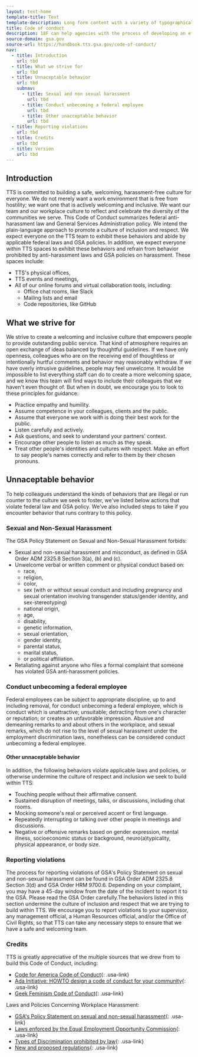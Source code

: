 ```yaml
---
layout: text-home
template-title: Text
template-description: Long form content with a variety of typographical elements including various headings, links, tables and lists.
title: Code of conduct
description: 18F can help agencies with the process of developing an effective data strategy. Our principles of user-centered design, agile, and iterative delivery can increase your agencies’ chance for success in using data more effectively.
source-domain: gsa.gov
source-url: https://handbook.tts.gsa.gov/code-of-conduct/
nav:
  - title: Introduction
    url: tbd
  - title: What we strive for
    url: tbd
  - title: Unnaceptable behavior
    url: tbd
    subnav:
      - title: Sexual and non sexual harassment
        url: tbd
      - title: Conduct unbecoming a federal employee
        url: tbd
      - title: Other unacceptable behavior
        url: tbd    
  - title: Reporting violations
    url: tbd
  - title: Credits
    url: tbd
  - title: Version
    url: tbd
---
```


## Introduction

TTS is committed to building a safe, welcoming, harassment-free culture for everyone. We do not merely want a work environment that is free from hostility; we want one that is actively welcoming and inclusive. We want our team and our workplace culture to reflect and celebrate the diversity of the communities we serve. This Code of Conduct summarizes federal anti-harassment law and General Services Administration policy. We intend the plain-language approach to promote a culture of inclusion and respect. We expect everyone on the TTS team to exhibit these behaviors and abide by applicable federal laws and GSA policies. In addition, we expect everyone within TTS spaces to exhibit these behaviors and refrain from behavior prohibited by anti-harassment laws and GSA policies on harassment. These spaces include:

- TTS's physical offices,
- TTS events and meetings,
- All of our online forums and virtual collaboration tools, including: 
  - Office chat rooms, like Slack
  - Mailing lists and email
  - Code repositories, like GitHub

## What we strive for

We strive to create a welcoming and inclusive culture that empowers people to provide outstanding public service. That kind of atmosphere requires an open exchange of ideas balanced by thoughtful guidelines. If we have only openness, colleagues who are on the receiving end of thoughtless or intentionally hurtful comments and behavior may reasonably withdraw. If we have overly intrusive guidelines, people may feel unwelcome. It would be impossible to list everything staff can do to create a more welcoming space, and we know this team will find ways to include their colleagues that we haven't even thought of. But when in doubt, we encourage you to look to these principles for guidance:


- Practice empathy and humility.
- Assume competence in your colleagues, clients and the public.
- Assume that everyone we work with is doing their best work for the public.
- Listen carefully and actively.
- Ask questions, and seek to understand your partners' context.
- Encourage other people to listen as much as they speak.
- Treat other people's identities and cultures with respect. Make an effort to say people's names correctly and refer to them by their chosen pronouns.

## Unnaceptable behavior

To help colleagues understand the kinds of behaviors that are illegal or run counter to the culture we seek to foster, we've listed below actions that violate federal law and GSA policy. We've also included steps to take if you encounter behavior that runs contrary to this policy.

### Sexual and Non-Sexual Harassment

The GSA Policy Statement on Sexual and Non-Sexual Harassment forbids:

- Sexual and non-sexual harassment and misconduct, as defined in GSA Order ADM 2325.8 Section 3(a), (b) and (c).
- Unwelcome verbal or written comment or physical conduct based on: 
  - race,
  - religion,
  - color,
  - sex (with or without sexual conduct and including pregnancy and sexual orientation involving transgender status/gender identity, and sex-stereotyping)
  - national origin,
  - age,
  - disability,
  - genetic information,
  - sexual orientation,
  - gender identity,
  - parental status,
  - marital status,
  - or political affiliation.
- Retaliating against anyone who files a formal complaint that someone has violated GSA anti-harassment policies.

### Conduct unbecoming a federal employee

Federal employees can be subject to appropriate discipline, up to and including removal, for conduct unbecoming a federal employee, which is conduct which is unattractive; unsuitable; detracting from one's character or reputation; or creates an unfavorable impression. Abusive and demeaning remarks to and about others in the workplace, and sexual remarks, which do not rise to the level of sexual harassment under the employment discrimination laws, nonetheless can be considered conduct unbecoming a federal employee.

#### Other unnaceptable behavior

In addition, the following behaviors violate applicable laws and policies, or otherwise undermine the culture of respect and inclusion we seek to build within TTS:


- Touching people without their affirmative consent.
- Sustained disruption of meetings, talks, or discussions, including chat rooms.
- Mocking someone's real or perceived accent or first language.
- Repeatedly interrupting or talking over other people in meetings and discussions.
- Negative or offensive remarks based on gender expression, mental illness, socioeconomic status or background, neuro(a)typicality, physical appearance, or body size.

### Reporting violations

The process for reporting violations of GSA's Policy Statement on sexual and non-sexual harassment can be found in GSA Order ADM 2325.8 Section 3(d) and GSA Order HRM 9700.6. Depending on your complaint, you may have a 45-day window from the date of the incident to report it to the GSA. Please read the GSA Order carefully.The behaviors listed in this section undermine the culture of inclusion and respect that we are trying to build within TTS. We encourage you to report violations to your supervisor, any management official, a Human Resources official, and/or the Office of Civil Rights, so that TTS can take any necessary steps to ensure that we have a safe and welcoming team.

### Credits

TTS is greatly appreciative of the multiple sources that we drew from to build this Code of Conduct, including:


-   [Code for America Code of Conduct](https://github.com/codeforamerica/codeofconduct){: .usa-link}
-   [Ada Initiative: HOWTO design a code of conduct for your community](https://adainitiative.org/2014/02/howto-design-a-code-of-conduct-for-your-community/){: .usa-link}
-   [Geek Feminism Code of Conduct](https://geekfeminism.org/about/code-of-conduct/){: .usa-link}

Laws and Policies Concerning Workplace Harassment:

-   [GSA's Policy Statement on sexual and non-sexual harassment](https://www.gsa.gov/portal/directive/d0/content/512516){: .usa-link}
-   [Laws enforced by the Equal Employment Opportunity Commission](https://www.eeoc.gov/laws/statutes/index.cfm){: .usa-link}
-   [Types of Discrimination prohibited by law](https://www.eeoc.gov/laws/types/){: .usa-link}
-   [New and proposed regulations](https://www.eeoc.gov/laws/regulations/index.cfm){: .usa-link} 

